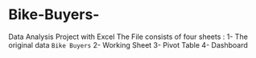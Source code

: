 # Bike-Buyers-
Data Analysis Project with Excel
The File consists of four sheets : 
1- The original data `Bike Buyers`
2- Working Sheet 
3- Pivot Table 
4- Dashboard 
